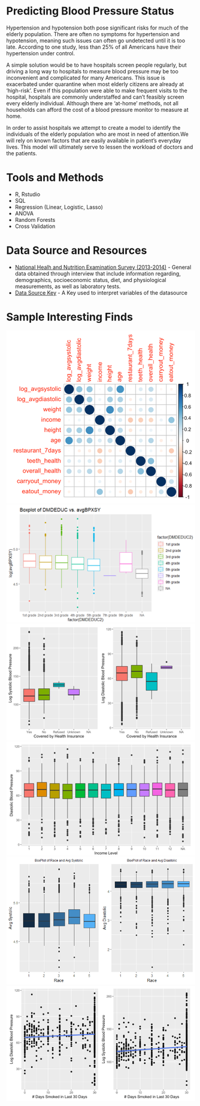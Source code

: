 # Predicting Blood Pressure Status
Hypertension and hypotension both pose significant risks for much of the elderly population. There are often no symptoms for hypertension and hypotension, meaning such issues can often go undetected until it is too late. According to one study, less than 25% of all Americans have their hypertension under control. 

A simple solution would be to have hospitals screen people regularly, but driving a long way to hospitals to measure blood pressure may be too inconvenient and complicated for many Americans. This issue is exacerbated under quarantine when most elderly citizens are already at ‘high-risk’.  Even if this population were able to make frequent visits to the hospital, hospitals are commonly understaffed and can’t feasibly screen every elderly individual. Although there are ‘at-home’ methods, not all households can afford the cost of a blood pressure monitor to measure at home.

In order to assist hospitals we attempt to create a model to identify the individuals of the elderly population who are most in need of attention.We will rely on known factors that are easily available in patient’s everyday lives. This model will ultimately serve to lessen the workload of doctors and the patients.

# Tools and Methods
* R, Rstudio
* SQL
* Regression (Linear, Logistic, Lasso)
* ANOVA
* Random Forests
* Cross Validation

# Data Source and Resources
* [National Healh and Nutrition Examination Survey (2013-2014)](https://www.kaggle.com/cdc/national-health-and-nutrition-examination-survey?select=diet.csv) - General data obtained through interview that include information regarding, demographics, socioeconomic status, diet, and physiological measurements, as well as laboratory tests.
* [Data Source Key](https://wwwn.cdc.gov/Nchs/Nhanes/Search/DataPage.aspx?Component=Questionnaire&CycleBeginYear=2013) - A Key used to interpret variables of the datasource

# Sample Interesting Finds
![alt text](https://github.com/kwanfucius/Predicting-Blood-Pressure-Status/blob/main/Images/Correlation%20Matrix.png)
![alt text](https://github.com/kwanfucius/Predicting-Blood-Pressure-Status/blob/main/Images/Education%20Level.png)
![alt text](https://github.com/kwanfucius/Predicting-Blood-Pressure-Status/blob/main/Images/Health%20Insurance.png)
![alt text](https://github.com/kwanfucius/Predicting-Blood-Pressure-Status/blob/main/Images/Income%20Level.png)
![alt text](https://github.com/kwanfucius/Predicting-Blood-Pressure-Status/blob/main/Images/Race.png)
![alt text](https://github.com/kwanfucius/Predicting-Blood-Pressure-Status/blob/main/Images/Smoking.png)
